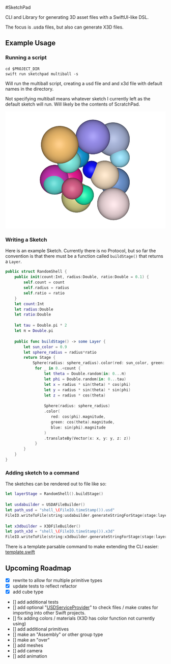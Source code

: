 #SketchPad

CLI and Library for generating 3D asset files with a SwiftUI-like DSL.

The focus is .usda files, but also can generate X3D files. 

## Example Usage


### Running a script

```
cd $PROJECT_DIR
swift run sketchpad multiball -s
```

Will run the multiball script, creating a usd file and and x3d file with default names in the directory. 

Not specifying multiball means whatever sketch I currently left as the default sketch will run. Will likely be the contents of ScratchPad. 

![Example of a usdrecord rendered multiball outputted usd file](multiball_example.png)


### Writing a Sketch

Here is an example Sketch. Currently there is no Protocol, but so far the convention is that there must be a function called `buildStage()` that returns a `Layer`. 

```swift
public struct RandomShell {
    public init(count:Int, radius:Double, ratio:Double = 0.1) {
        self.count = count
        self.radius = radius
        self.ratio = ratio
    }
    let count:Int
    let radius:Double
    let ratio:Double

    let tau = Double.pi * 2
    let π = Double.pi

    public func buildStage() -> some Layer {
        let sun_color = 0.9
        let sphere_radius = radius*ratio
        return Stage {
            Sphere(radius: sphere_radius).color(red: sun_color, green: sun_color, blue: sun_color)
             for _ in 0..<count {
                 let theta = Double.random(in: 0...π)
                 let phi = Double.random(in: 0...tau)
                 let x = radius * sin(theta) * cos(phi)
                 let y = radius * sin(theta) * sin(phi)
                 let z = radius * cos(theta)
                 
                 Sphere(radius: sphere_radius)
                 .color(
                    red: cos(phi).magnitude,
                    green: cos(theta).magnitude, 
                    blue: sin(phi).magnitude
                 )
                 .translateBy(Vector(x: x, y: y, z: z))
             }
        }
    }
}
```

### Adding sketch to a command

The sketches can be rendered out to file like so: 

```swift
let layerStage = RandomShell().buildStage()

let usdabuilder = USDAFileBuilder()
let path_usd = "shell_\(FileIO.timeStamp()).usd"
FileIO.writeToFile(string:usdabuilder.generateStringForStage(stage:layerStage), filePath: path_usd)

let x3dbuilder = X3DFileBuilder()
let path_x3d = "shell_\(FileIO.timeStamp()).x3d"
FileIO.writeToFile(string:x3dbuilder.generateStringForStage(stage:layerStage), filePath: path_x3d)
```

There is a template parsable command to make extending the CLI easier: [template.swift](/Sources/SketchPadCLI/template.swift)



## Upcoming Roadmap
- [x] rewrite to allow for multiple primitive types
- [x] update tests to reflect refactor
- [x] add cube type
- [] add additional tests
- [] add optional "[USDServiceProvider](https://github.com/carlynorama/USDServiceProvider)" to check files / make crates for importing into other Swift projects.  
- [] fix adding colors / materials (X3D has color function not currently using)
- [] add additional primitives
- [] make an "Assembly" or other group type
- [] make an "over" 
- [] add meshes
- [] add camera
- [] add animation



